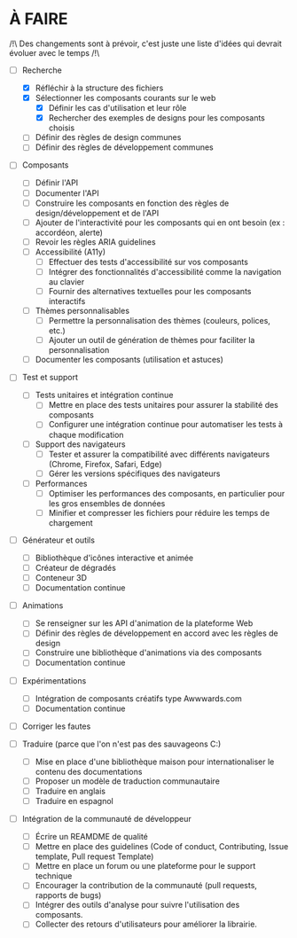 # À FAIRE

/!\ Des changements sont à prévoir, c'est juste une liste d'idées qui devrait évoluer avec le temps /!\

- [ ] Recherche
    - [x] Réfléchir à la structure des fichiers
    - [x] Sélectionner les composants courants sur le web
        - [x] Définir les cas d'utilisation et leur rôle
        - [x] Rechercher des exemples de designs pour les composants choisis
    - [ ] Définir des règles de design communes
    - [ ] Définir des règles de développement communes

- [ ] Composants
    - [ ] Définir l'API
    - [ ] Documenter l'API
    - [ ] Construire les composants en fonction des règles de design/développement et de l'API
    - [ ] Ajouter de l'interactivité pour les composants qui en ont besoin (ex : accordéon, alerte)
    - [ ] Revoir les règles ARIA guidelines
    - [ ] Accessibilité (A11y)
        - [ ] Effectuer des tests d'accessibilité sur vos composants
        - [ ] Intégrer des fonctionnalités d'accessibilité comme la navigation au clavier
        - [ ] Fournir des alternatives textuelles pour les composants interactifs
    - [ ] Thèmes personnalisables
        - [ ] Permettre la personnalisation des thèmes (couleurs, polices, etc.)
        - [ ] Ajouter un outil de génération de thèmes pour faciliter la personnalisation
    - [ ] Documenter les composants (utilisation et astuces)

- [ ] Test et support 
    - [ ] Tests unitaires et intégration continue
        - [ ] Mettre en place des tests unitaires pour assurer la stabilité des composants
        - [ ] Configurer une intégration continue pour automatiser les tests à chaque modification
    - [ ] Support des navigateurs
        - [ ] Tester et assurer la compatibilité avec différents navigateurs (Chrome, Firefox, Safari, Edge)
        - [ ] Gérer les versions spécifiques des navigateurs
    - [ ] Performances
        - [ ] Optimiser les performances des composants, en particulier pour les gros ensembles de données
        - [ ] Minifier et compresser les fichiers pour réduire les temps de chargement

- [ ] Générateur et outils
    - [ ] Bibliothèque d'icônes interactive et animée
    - [ ] Créateur de dégradés
    - [ ] Conteneur 3D
    - [ ] Documentation continue

- [ ] Animations
    - [ ] Se renseigner sur les API d'animation de la plateforme Web
    - [ ] Définir des règles de développement en accord avec les règles de design
    - [ ] Construire une bibliothèque d'animations via des composants
    - [ ] Documentation continue

- [ ] Expérimentations
    - [ ] Intégration de composants créatifs type Awwwards.com
    - [ ] Documentation continue

- [ ] Corriger les fautes

- [ ] Traduire (parce que l'on n'est pas des sauvageons C:)
    - [ ] Mise en place d'une bibliothèque maison pour internationaliser le contenu des documentations
    - [ ] Proposer un modèle de traduction communautaire
    - [ ] Traduire en anglais
    - [ ] Traduire en espagnol

- [ ] Intégration de la communauté de développeur
    - [ ] Écrire un REAMDME de qualité
    - [ ] Mettre en place des guidelines (Code of conduct, Contributing, Issue template, Pull request Template)
    - [ ] Mettre en place un forum ou une plateforme pour le support technique
    - [ ] Encourager la contribution de la communauté (pull requests, rapports de bugs)
    - [ ] Intégrer des outils d'analyse pour suivre l'utilisation des composants.
    - [ ] Collecter des retours d'utilisateurs pour améliorer la librairie.